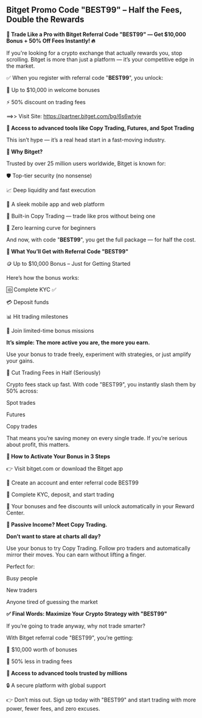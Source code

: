 ## Bitget Promo Code "BEST99" – Half the Fees, Double the Rewards

**💼 Trade Like a Pro with Bitget Referral Code "BEST99" — Get $10,000 Bonus + 50% Off Fees Instantly! 🔥**

If you're looking for a crypto exchange that actually rewards you, stop scrolling. Bitget is more than just a platform — it’s your competitive edge in the market.

✅ When you register with referral code "**BEST99**", you unlock:

💸 Up to $10,000 in welcome bonuses

⚡ 50% discount on trading fees

==>> Visit Site: https://partner.bitget.com/bg/6s6wtyje

**🎯 Access to advanced tools like Copy Trading, Futures, and Spot Trading**

This isn’t hype — it’s a real head start in a fast-moving industry.

**🚀 Why Bitget?**

Trusted by over 25 million users worldwide, Bitget is known for:

🛡️ Top-tier security (no nonsense)

📈 Deep liquidity and fast execution

📲 A sleek mobile app and web platform

🤖 Built-in Copy Trading — trade like pros without being one

🔄 Zero learning curve for beginners

And now, with code "**BEST99**", you get the full package — for half the cost.

**🎁 What You’ll Get with Referral Code "BEST99"**

🪙 Up to $10,000 Bonus – Just for Getting Started

Here’s how the bonus works:

🆔 Complete KYC ✅

💳 Deposit funds

📊 Hit trading milestones

🎁 Join limited-time bonus missions

**It’s simple: The more active you are, the more you earn.**

Use your bonus to trade freely, experiment with strategies, or just amplify your gains.

🧾 Cut Trading Fees in Half (Seriously)

Crypto fees stack up fast. With code "BEST99", you instantly slash them by 50% across:

Spot trades

Futures

Copy trades

That means you’re saving money on every single trade. If you’re serious about profit, this matters.

**📲 How to Activate Your Bonus in 3 Steps**

👉 Visit bitget.com or download the Bitget app

📝 Create an account and enter referral code BEST99

🔐 Complete KYC, deposit, and start trading

🎉 Your bonuses and fee discounts will unlock automatically in your Reward Center.

**🔁 Passive Income? Meet Copy Trading.**

**Don’t want to stare at charts all day?**

Use your bonus to try Copy Trading. Follow pro traders and automatically mirror their moves. You can earn without lifting a finger.

Perfect for:

Busy people

New traders

Anyone tired of guessing the market

**✅ Final Words: Maximize Your Crypto Strategy with "BEST99"**

If you’re going to trade anyway, why not trade smarter?

With Bitget referral code "BEST99", you’re getting:

🎁 $10,000 worth of bonuses

🧾 50% less in trading fees

**🚀 Access to advanced tools trusted by millions**

🔒 A secure platform with global support

👉 Don’t miss out.
Sign up today with "BEST99" and start trading with more power, fewer fees, and zero excuses.
